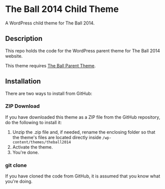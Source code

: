 # The Ball 2014 Child Theme

A WordPress child theme for The Ball 2014.

## Description

This repo holds the code for the WordPress parent theme for The Ball 2014 website.

This theme requires [The Ball Parent Theme](https://github.com/spiritoffootball/theball).

## Installation

There are two ways to install from GitHub:

### ZIP Download

If you have downloaded this theme as a ZIP file from the GitHub repository, do the following to install it:

1. Unzip the .zip file and, if needed, rename the enclosing folder so that the theme's files are located directly inside `/wp-content/themes/theball2014`
2. Activate the theme.
3. You're done.

### git clone

If you have cloned the code from GitHub, it is assumed that you know what you're doing.
